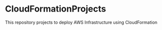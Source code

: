 # CloudFormationProjects
This repository projects to deploy AWS Infrastructure using CloudFormation
